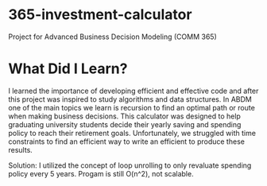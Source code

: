 # 365-investment-calculator
Project for Advanced Business Decision Modeling (COMM 365)

# What Did I Learn? #
I learned the importance of developing efficient and effective code and after this project was inspired to study algorithms and data structures. In ABDM one of the main topics we learn is recursion to find an optimal path or route when making business decisions. This calculator was designed to help graduating university students decide their yearly saving and spending policy to reach their retirement goals. Unfortunately, we struggled with time constraints to find an efficient way to write an efficient to produce these results. 

Solution: I utilized the concept of loop unrolling to only revaluate spending policy every 5 years. Progam is still O(n^2), not scalable.
